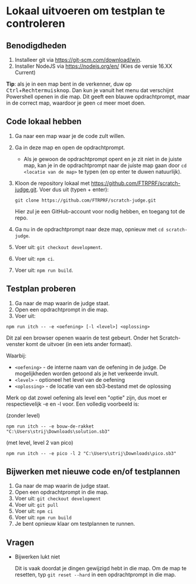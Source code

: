 # Lokaal uitvoeren om testplan te controleren

## Benodigdheden

1. Installeer git via https://git-scm.com/download/win.
2. Installer NodeJS via https://nodejs.org/en/ (Kies de versie 16.XX Current)

**Tip**: als je in een map bent in de verkenner, duw op <kbd>Ctrl</kbd>+<kbd>Rechtermuisknop</kbd>. Dan kun je vanuit het menu dat verschijnt Powershell openen in die map. Dit geeft een blauwe opdrachtprompt, maar in de correct map, waardoor je geen `cd` meer moet doen.

## Code lokaal hebben

1. Ga naar een map waar je de code zult willen.
2. Ga in deze map en open de opdrachtprompt.
   - Als je gewoon de opdrachtprompt opent en je zit niet in de juiste map, kan je in de opdrachtprompt naar de juiste map gaan door `cd <locatie van de map>` te typen (en op enter te duwen natuurlijk).
3. Kloon de repository lokaal met https://github.com/FTRPRF/scratch-judge.git. Voer dus uit (typen + enter):

   ```
   git clone https://github.com/FTRPRF/scratch-judge.git
   ```

   Hier zul je een GitHub-account voor nodig hebben, en toegang tot de repo.

4. Ga nu in de opdrachtprompt naar deze map, opnieuw met `cd scratch-judge`.
5. Voer uit: `git checkout development`.
6. Voer uit: `npm ci`.
7. Voer uit: `npm run build`.

## Testplan proberen

1. Ga naar de map waarin de judge staat.
2. Open een opdrachtprompt in die map.
3. Voer uit:

```
npm run itch -- -e <oefening> [-l <level>] <oplossing>
```

Dit zal een browser openen waarin de test gebeurt.
Onder het Scratch-venster komt de uitvoer (in een iets ander formaat).

Waarbij:

- `<oefening>` - de interne naam van de oefening in de judge. De mogelijkheden worden getoond als je het verkeerde invult.
- `<level>` - optioneel het level van de oefening
- `<oplossing>` - de locatie van een sb3-bestand met de oplossing

Merk op dat zowel oefening als level een "optie" zijn, dus moet er respectievelijk -e en -l voor.
Een volledig voorbeeld is:

(zonder level)

```
npm run itch -- -e bouw-de-rakket "C:\Users\strij\Downloads\solution.sb3"
```

(met level, level 2 van pico)

```
npm run itch -- -e pico -l 2 "C:\Users\strij\Downloads\pico.sb3"
```

## Bijwerken met nieuwe code en/of testplannen

1. Ga naar de map waarin de judge staat.
2. Open een opdrachtprompt in die map.
3. Voer uit: `git checkout development`
3. Voer uit: `git pull`
4. Voer uit: `npm ci`
5. Voer uit: `npm run build`
6. Je bent opnieuw klaar om testplannen te runnen.

## Vragen

- Bijwerken lukt niet

  Dit is vaak doordat je dingen gewijzigd hebt in die map. Om de map te resetten, typ `git reset --hard` in een opdrachtprompt in die map.
